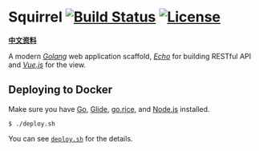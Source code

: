 # Squirrel [![Build Status](https://api.travis-ci.org/lavenderx/squirrel.svg?branch=master)](https://travis-ci.org/lavenderx/squirrel)  [![License](https://img.shields.io/badge/license-MIT-blue.svg)](LICENSE)

[**中文资料**](NOTES-CN.md)

A modern [*Golang*](https://golang.org/) web application scaffold, [*Echo*](https://echo.labstack.com/) for building RESTful API and [*Vue.js*](https://vuejs.org/) for the view.


## Deploying to Docker

Make sure you have [Go](https://golang.org/doc/install), [Glide](https://github.com/Masterminds/glide), [go.rice](https://github.com/GeertJohan/go.rice), and [Node.js](https://nodejs.org/en/) installed.

    $ ./deploy.sh
    
You can see [`deploy.sh`](https://github.com/lavenderx/squirrel/blob/master/deploy.sh) for the details.
